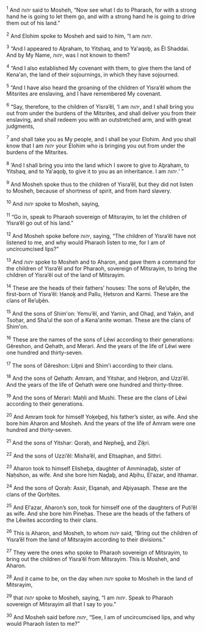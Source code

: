 <sup>1</sup> And יהוה said to Mosheh, “Now see what I do to Pharaoh, for with a strong hand he is going to let them go, and with a strong hand he is going to drive them out of his land.”

<sup>2</sup> And Elohim spoke to Mosheh and said to him, “I am יהוה.

<sup>3</sup> “And I appeared to Aḇraham, to Yitsḥaq, and to Ya‛aqoḇ, as Ĕl Shaddai. And by My Name, יהוה, was I not known to them?

<sup>4</sup> “And I also established My covenant with them, to give them the land of Kena‛an, the land of their sojournings, in which they have sojourned.

<sup>5</sup> “And I have also heard the groaning of the children of Yisra’ĕl whom the Mitsrites are enslaving, and I have remembered My covenant.

<sup>6</sup> “Say, therefore, to the children of Yisra’ĕl, ‘I am יהוה, and I shall bring you out from under the burdens of the Mitsrites, and shall deliver you from their enslaving, and shall redeem you with an outstretched arm, and with great judgments,

<sup>7</sup> and shall take you as My people, and I shall be your Elohim. And you shall know that I am יהוה your Elohim who is bringing you out from under the burdens of the Mitsrites.

<sup>8</sup> ‘And I shall bring you into the land which I swore to give to Aḇraham, to Yitsḥaq, and to Ya‛aqoḇ, to give it to you as an inheritance. I am יהוה.’ ”

<sup>9</sup> And Mosheh spoke thus to the children of Yisra’ĕl, but they did not listen to Mosheh, because of shortness of spirit, and from hard slavery.

<sup>10</sup> And יהוה spoke to Mosheh, saying,

<sup>11</sup> “Go in, speak to Pharaoh sovereign of Mitsrayim, to let the children of Yisra’ĕl go out of his land.”

<sup>12</sup> And Mosheh spoke before יהוה, saying, “The children of Yisra’ĕl have not listened to me, and why would Pharaoh listen to me, for I am of uncircumcised lips?”

<sup>13</sup> And יהוה spoke to Mosheh and to Aharon, and gave them a command for the children of Yisra’ĕl and for Pharaoh, sovereign of Mitsrayim, to bring the children of Yisra’ĕl out of the land of Mitsrayim.

<sup>14</sup> These are the heads of their fathers’ houses: The sons of Re’uḇĕn, the first-born of Yisra’ĕl: Ḥanoḵ and Pallu, Ḥetsron and Karmi. These are the clans of Re’uḇĕn.

<sup>15</sup> And the sons of Shim‛on: Yemu’ĕl, and Yamin, and Ohaḏ, and Yaḵin, and Tsoḥar, and Sha’ul the son of a Kena‛anite woman. These are the clans of Shim‛on.

<sup>16</sup> These are the names of the sons of Lĕwi according to their generations: Gĕreshon, and Qehath, and Merari. And the years of the life of Lĕwi were one hundred and thirty-seven.

<sup>17</sup> The sons of Gĕreshon: Liḇni and Shim‛i according to their clans.

<sup>18</sup> And the sons of Qehath: Amram, and Yitshar, and Ḥeḇron, and Uzzi’ĕl. And the years of the life of Qehath were one hundred and thirty-three.

<sup>19</sup> And the sons of Merari: Maḥli and Mushi. These are the clans of Lĕwi according to their generations.

<sup>20</sup> And Amram took for himself Yoḵeḇeḏ, his father’s sister, as wife. And she bore him Aharon and Mosheh. And the years of the life of Amram were one hundred and thirty-seven.

<sup>21</sup> And the sons of Yitshar: Qoraḥ, and Nepheḡ, and Ziḵri.

<sup>22</sup> And the sons of Uzzi’ĕl: Misha’ĕl, and Eltsaphan, and Sithri.

<sup>23</sup> Aharon took to himself Elisheḇa, daughter of Amminaḏaḇ, sister of Naḥshon, as wife. And she bore him Naḏaḇ, and Aḇihu, El‛azar, and Ithamar.

<sup>24</sup> And the sons of Qoraḥ: Assir, Elqanah, and Aḇiyasaph. These are the clans of the Qorḥites.

<sup>25</sup> And El‛azar, Aharon’s son, took for himself one of the daughters of Puti’ĕl as wife. And she bore him Pineḥas. These are the heads of the fathers of the Lĕwites according to their clans.

<sup>26</sup> This is Aharon, and Mosheh, to whom יהוה said, “Bring out the children of Yisra’ĕl from the land of Mitsrayim according to their divisions.”

<sup>27</sup> They were the ones who spoke to Pharaoh sovereign of Mitsrayim, to bring out the children of Yisra’ĕl from Mitsrayim. This is Mosheh, and Aharon.

<sup>28</sup> And it came to be, on the day when יהוה spoke to Mosheh in the land of Mitsrayim,

<sup>29</sup> that יהוה spoke to Mosheh, saying, “I am יהוה. Speak to Pharaoh sovereign of Mitsrayim all that I say to you.”

<sup>30</sup> And Mosheh said before יהוה, “See, I am of uncircumcised lips, and why would Pharaoh listen to me?”

